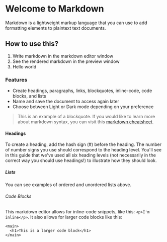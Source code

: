 # Welcome to Markdown

Markdown is a lightweight markup language that you can use to add formatting elements to plaintext text documents.

## How to use this?

1. Write markdown in the markdown editor window
2. See the rendered markdown in the preview window
3. Hello world

### Features

- Create headings, paragraphs, links, blockquotes, inline-code, code blocks, and lists
- Name and save the document to access again later
- Choose between Light or Dark mode depending on your preference

> This is an example of a blockquote. If you would like to learn more about markdown syntax, you can visit this [markdown cheatsheet](https://www.markdownguide.org/cheat-sheet/).

#### Headings

To create a heading, add the hash sign (#) before the heading. The number of number signs you use should correspond to the heading level. You'll see in this guide that we've used all six heading levels (not necessarily in the correct way you should use headings!) to illustrate how they should look.

##### Lists

You can see examples of ordered and unordered lists above.

###### Code Blocks

This markdown editor allows for inline-code snippets, like this: `<p>I'm inline</p>`. It also allows for larger code blocks like this:

```
<main>
  <h1>This is a larger code block</h1>
</main>
```